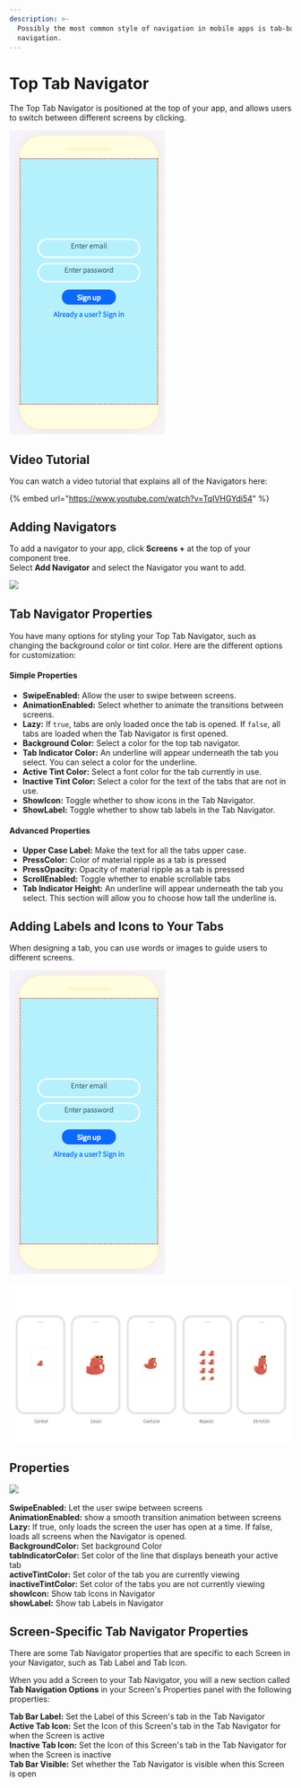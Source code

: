```yaml
---
description: >-
  Possibly the most common style of navigation in mobile apps is tab-based
  navigation.
---
```


# Top Tab Navigator

The Top Tab Navigator is positioned at the top of your app, and allows users to switch between different screens by clicking.&#x20;

![](<.gitbook/assets/image (112).png>)

## Video Tutorial

You can watch a video tutorial that explains all of the Navigators here:

{% embed url="https://www.youtube.com/watch?v=TqIVHGYdi54" %}

## Adding Navigators

To add a navigator to your app, click **Screens +** at the top of your component tree. \
Select **Add Navigator** and select the Navigator you want to add.

![](.gitbook/assets/screen-shot-2021-04-08-at-5.06.23-pm.png)

## Tab Navigator Properties

You have many options for styling your Top Tab Navigator, such as changing the background color or tint color. Here are the different options for customization:

#### Simple Properties

* **SwipeEnabled:** Allow the user to swipe between screens.
* **AnimationEnabled:** Select whether to animate the transitions between screens.
* **Lazy:** If `true`, tabs are only loaded once the tab is opened. If `false`, all tabs are loaded when the Tab Navigator is first opened.
* **Background Color:** Select a color for the top tab navigator.&#x20;
* **Tab Indicator Color:** An underline will appear underneath the tab you select. You can select a color for the underline.&#x20;
* **Active Tint Color:** Select a font color for the tab currently in use.
* **Inactive Tint Color:** Select a color for the text of the tabs that are not in use.&#x20;
* **ShowIcon:** Toggle whether to show icons in the Tab Navigator.
* **ShowLabel:** Toggle whether to show tab labels in the Tab Navigator.

#### Advanced Properties

* **Upper Case Label:** Make the text for all the tabs upper case.&#x20;
* **PressColor:** Color of material ripple as a tab is pressed
* **PressOpacity:** Opacity of material ripple as a tab is pressed
* **ScrollEnabled:** Toggle whether to enable scrollable tabs
* **Tab Indicator Height:** An underline will appear underneath the tab you select. This section will allow you to choose how tall the underline is.

## Adding Labels and Icons to Your Tabs&#x20;

When designing a tab, you can use words or images to guide users to different screens.&#x20;

![Using Words](<.gitbook/assets/image (112).png>)

![Using Images](<.gitbook/assets/image (54).png>)

## Properties

![](.gitbook/assets/screen-shot-2021-04-12-at-7.50.26-am.png)

**SwipeEnabled:** Let the user swipe between screens\
**AnimationEnabled:** show a smooth transition animation between screens\
**Lazy:** If true, only loads the screen the user has open at a time. If false, loads all screens when the Navigator is opened. \
**BackgroundColor:** Set background Color\
**tabIndicatorColor:** Set color of the line that displays beneath your active tab\
**activeTintColor:** Set color of the tab you are currently viewing\
**inactiveTintColor:** Set color of the tabs you are not currently viewing\
**showIcon:** Show tab Icons in Navigator\
**showLabel:** Show tab Labels in Navigator

## Screen-Specific Tab Navigator Properties

There are some Tab Navigator properties that are specific to each Screen in your Navigator, such as Tab Label and Tab Icon.

When you add a Screen to your Tab Navigator, you will a new section called **Tab Navigation Options** in your Screen's Properties panel with the following properties:

**Tab Bar Label:** Set the Label of this Screen's tab in the Tab Navigator\
**Active Tab Icon:** Set the Icon of this Screen's tab in the Tab Navigator for when the Screen is active\
**Inactive Tab Icon:** Set the Icon of this Screen's tab in the Tab Navigator for when the Screen is inactive\
**Tab Bar Visible:** Set whether the Tab Navigator is visible when this Screen is open
